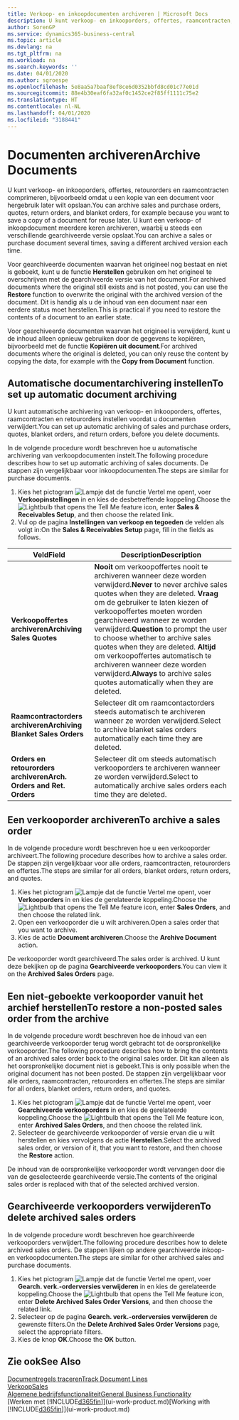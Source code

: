 ```yaml
---
title: Verkoop- en inkoopdocumenten archiveren | Microsoft Docs
description: U kunt verkoop- en inkooporders, offertes, raamcontracten, retourorders en raamcontracten archiveren en u kunt het gearchiveerde document gebruiken om het document waaruit het is gearchiveerd, opnieuw te maken.
author: SorenGP
ms.service: dynamics365-business-central
ms.topic: article
ms.devlang: na
ms.tgt_pltfrm: na
ms.workload: na
ms.search.keywords: ''
ms.date: 04/01/2020
ms.author: sgroespe
ms.openlocfilehash: 5e8aa5a7baaf8ef8ce6d0352bbfd8cd01c77e01d
ms.sourcegitcommit: 88e4b30eaf6fa32af0c1452ce2f85ff1111c75e2
ms.translationtype: HT
ms.contentlocale: nl-NL
ms.lasthandoff: 04/01/2020
ms.locfileid: "3188441"
---
```

# <a name="archive-documents"></a><span data-ttu-id="ed8ef-103">Documenten archiveren</span><span class="sxs-lookup"><span data-stu-id="ed8ef-103">Archive Documents</span></span>
<span data-ttu-id="ed8ef-104">U kunt verkoop- en inkooporders, offertes, retourorders en raamcontracten comprimeren, bijvoorbeeld omdat u een kopie van een document voor hergebruik later wilt opslaan.</span><span class="sxs-lookup"><span data-stu-id="ed8ef-104">You can archive sales and purchase orders, quotes, return orders, and blanket orders, for example because you want to save a copy of a document for reuse later.</span></span> <span data-ttu-id="ed8ef-105">U kunt een verkoop- of inkoopdocument meerdere keren archiveren, waarbij u steeds een verschillende gearchiveerde versie opslaat.</span><span class="sxs-lookup"><span data-stu-id="ed8ef-105">You can archive a sales or purchase document several times, saving a different archived version each time.</span></span>

<span data-ttu-id="ed8ef-106">Voor gearchiveerde documenten waarvan het origineel nog bestaat en niet is geboekt, kunt u de functie **Herstellen** gebruiken om het origineel te overschrijven met de gearchiveerde versie van het document.</span><span class="sxs-lookup"><span data-stu-id="ed8ef-106">For archived documents where the original still exists and is not posted, you can use the **Restore** function to overwrite the original with the archived version of the document.</span></span> <span data-ttu-id="ed8ef-107">Dit is handig als u de inhoud van een document naar een eerdere status moet herstellen.</span><span class="sxs-lookup"><span data-stu-id="ed8ef-107">This is practical if you need to restore the contents of a document to an earlier state.</span></span>

<span data-ttu-id="ed8ef-108">Voor gearchiveerde documenten waarvan het origineel is verwijderd, kunt u de inhoud alleen opnieuw gebruiken door de gegevens te kopiëren, bijvoorbeeld met de functie **Kopiëren uit document**.</span><span class="sxs-lookup"><span data-stu-id="ed8ef-108">For archived documents where the original is deleted, you can only reuse the content by copying the data, for example with the **Copy from Document** function.</span></span>   

## <a name="to-set-up-automatic-document-archiving"></a><span data-ttu-id="ed8ef-109">Automatische documentarchivering instellen</span><span class="sxs-lookup"><span data-stu-id="ed8ef-109">To set up automatic document archiving</span></span>  
<span data-ttu-id="ed8ef-110">U kunt automatische archivering van verkoop- en inkooporders, offertes, raamcontracten en retourorders instellen voordat u documenten verwijdert.</span><span class="sxs-lookup"><span data-stu-id="ed8ef-110">You can set up automatic archiving of sales and purchase orders, quotes, blanket orders, and return orders, before you delete documents.</span></span>

<span data-ttu-id="ed8ef-111">In de volgende procedure wordt beschreven hoe u automatische archivering van verkoopdocumenten instelt.</span><span class="sxs-lookup"><span data-stu-id="ed8ef-111">The following procedure describes how to set up automatic archiving of sales documents.</span></span> <span data-ttu-id="ed8ef-112">De stappen zijn vergelijkbaar voor inkoopdocumenten.</span><span class="sxs-lookup"><span data-stu-id="ed8ef-112">The steps are similar for purchase documents.</span></span>
1.  <span data-ttu-id="ed8ef-113">Kies het pictogram ![Lampje dat de functie Vertel me opent](media/ui-search/search_small.png "Vertel me wat u wilt doen"), voer **Verkoopinstellingen** in en kies de desbetreffende koppeling.</span><span class="sxs-lookup"><span data-stu-id="ed8ef-113">Choose the ![Lightbulb that opens the Tell Me feature](media/ui-search/search_small.png "Tell me what you want to do") icon, enter **Sales & Receivables Setup**, and then choose the related link.</span></span>
2. <span data-ttu-id="ed8ef-114">Vul op de pagina **Instellingen van verkoop en tegoeden** de velden als volgt in:</span><span class="sxs-lookup"><span data-stu-id="ed8ef-114">On the **Sales & Receivables Setup** page, fill in the fields as follows.</span></span>

|<span data-ttu-id="ed8ef-115">Veld</span><span class="sxs-lookup"><span data-stu-id="ed8ef-115">Field</span></span>|<span data-ttu-id="ed8ef-116">Description</span><span class="sxs-lookup"><span data-stu-id="ed8ef-116">Description</span></span>|
|-----|-----------|
|<span data-ttu-id="ed8ef-117">**Verkoopoffertes archiveren**</span><span class="sxs-lookup"><span data-stu-id="ed8ef-117">**Archiving Sales Quotes**</span></span>|<span data-ttu-id="ed8ef-118">**Nooit** om verkoopoffertes nooit te archiveren wanneer deze worden verwijderd.</span><span class="sxs-lookup"><span data-stu-id="ed8ef-118">**Never** to never archive sales quotes when they are deleted.</span></span> <span data-ttu-id="ed8ef-119">**Vraag** om de gebruiker te laten kiezen of verkoopoffertes moeten worden gearchiveerd wanneer ze worden verwijderd.</span><span class="sxs-lookup"><span data-stu-id="ed8ef-119">**Question** to prompt the user to choose whether to archive sales quotes when they are deleted.</span></span> <span data-ttu-id="ed8ef-120">**Altijd** om verkoopoffertes automatisch te archiveren wanneer deze worden verwijderd.</span><span class="sxs-lookup"><span data-stu-id="ed8ef-120">**Always** to archive sales quotes automatically when they are deleted.</span></span>|
|<span data-ttu-id="ed8ef-121">**Raamcontractorders archiveren**</span><span class="sxs-lookup"><span data-stu-id="ed8ef-121">**Archiving Blanket Sales Orders**</span></span>|<span data-ttu-id="ed8ef-122">Selecteer dit om raamcontactorders steeds automatisch te archiveren wanneer ze worden verwijderd.</span><span class="sxs-lookup"><span data-stu-id="ed8ef-122">Select to archive blanket sales orders automatically each time they are deleted.</span></span>|
|<span data-ttu-id="ed8ef-123">**Orders en retourorders archiveren**</span><span class="sxs-lookup"><span data-stu-id="ed8ef-123">**Arch. Orders and Ret. Orders**</span></span>|<span data-ttu-id="ed8ef-124">Selecteer dit om steeds automatisch verkooporders te archiveren wanneer ze worden verwijderd.</span><span class="sxs-lookup"><span data-stu-id="ed8ef-124">Select to automatically archive sales orders each time they are deleted.</span></span>|

## <a name="to-archive-a-sales-order"></a><span data-ttu-id="ed8ef-125">Een verkooporder archiveren</span><span class="sxs-lookup"><span data-stu-id="ed8ef-125">To archive a sales order</span></span>
<span data-ttu-id="ed8ef-126">In de volgende procedure wordt beschreven hoe u een verkooporder archiveert.</span><span class="sxs-lookup"><span data-stu-id="ed8ef-126">The following procedure describes how to archive a sales order.</span></span> <span data-ttu-id="ed8ef-127">De stappen zijn vergelijkbaar voor alle orders, raamcontracten, retourorders en offertes.</span><span class="sxs-lookup"><span data-stu-id="ed8ef-127">The steps are similar for all orders, blanket orders, return orders, and quotes.</span></span>

1.  <span data-ttu-id="ed8ef-128">Kies het pictogram ![Lampje dat de functie Vertel me opent](media/ui-search/search_small.png "Vertel me wat u wilt doen"), voer **Verkooporders** in en kies de gerelateerde koppeling.</span><span class="sxs-lookup"><span data-stu-id="ed8ef-128">Choose the ![Lightbulb that opens the Tell Me feature](media/ui-search/search_small.png "Tell me what you want to do") icon, enter **Sales Orders**, and then choose the related link.</span></span>  
2.  <span data-ttu-id="ed8ef-129">Open een verkooporder die u wilt archiveren.</span><span class="sxs-lookup"><span data-stu-id="ed8ef-129">Open a sales order that you want to archive.</span></span>  
3.  <span data-ttu-id="ed8ef-130">Kies de actie **Document archiveren**.</span><span class="sxs-lookup"><span data-stu-id="ed8ef-130">Choose the **Archive Document** action.</span></span>

<span data-ttu-id="ed8ef-131">De verkooporder wordt gearchiveerd.</span><span class="sxs-lookup"><span data-stu-id="ed8ef-131">The sales order is archived.</span></span> <span data-ttu-id="ed8ef-132">U kunt deze bekijken op de pagina **Gearchiveerde verkooporders**.</span><span class="sxs-lookup"><span data-stu-id="ed8ef-132">You can view it on the **Archived Sales Orders** page.</span></span>

## <a name="to-restore-a-non-posted-sales-order-from-the-archive"></a><span data-ttu-id="ed8ef-133">Een niet-geboekte verkooporder vanuit het archief herstellen</span><span class="sxs-lookup"><span data-stu-id="ed8ef-133">To restore a non-posted sales order from the archive</span></span>
<span data-ttu-id="ed8ef-134">In de volgende procedure wordt beschreven hoe de inhoud van een gearchiveerde verkooporder terug wordt gebracht tot de oorspronkelijke verkooporder.</span><span class="sxs-lookup"><span data-stu-id="ed8ef-134">The following procedure describes how to bring the contents of an archived sales order back to the original sales order.</span></span> <span data-ttu-id="ed8ef-135">Dit kan alleen als het oorspronkelijke document niet is geboekt.</span><span class="sxs-lookup"><span data-stu-id="ed8ef-135">This is only possible when the original document has not been posted.</span></span> <span data-ttu-id="ed8ef-136">De stappen zijn vergelijkbaar voor alle orders, raamcontracten, retourorders en offertes.</span><span class="sxs-lookup"><span data-stu-id="ed8ef-136">The steps are similar for all orders, blanket orders, return orders, and quotes.</span></span>

1. <span data-ttu-id="ed8ef-137">Kies het pictogram ![Lampje dat de functie Vertel me opent](media/ui-search/search_small.png "Vertel me wat u wilt doen"), voer **Gearchiveerde verkooporders** in en kies de gerelateerde koppeling.</span><span class="sxs-lookup"><span data-stu-id="ed8ef-137">Choose the ![Lightbulb that opens the Tell Me feature](media/ui-search/search_small.png "Tell me what you want to do") icon, enter **Archived Sales Orders**, and then choose the related link.</span></span>
2. <span data-ttu-id="ed8ef-138">Selecteer de gearchiveerde verkooporder of versie ervan die u wilt herstellen en kies vervolgens de actie **Herstellen**.</span><span class="sxs-lookup"><span data-stu-id="ed8ef-138">Select the archived sales order, or version of it, that you want to restore, and then choose the **Restore** action.</span></span>  

<span data-ttu-id="ed8ef-139">De inhoud van de oorspronkelijke verkooporder wordt vervangen door die van de geselecteerde gearchiveerde versie.</span><span class="sxs-lookup"><span data-stu-id="ed8ef-139">The contents of the original sales order is replaced with that of the selected archived version.</span></span>

## <a name="to-delete-archived-sales-orders"></a><span data-ttu-id="ed8ef-140">Gearchiveerde verkooporders verwijderen</span><span class="sxs-lookup"><span data-stu-id="ed8ef-140">To delete archived sales orders</span></span>
<span data-ttu-id="ed8ef-141">In de volgende procedure wordt beschreven hoe gearchiveerde verkooporders verwijdert.</span><span class="sxs-lookup"><span data-stu-id="ed8ef-141">The following procedure describes how to delete archived sales orders.</span></span> <span data-ttu-id="ed8ef-142">De stappen lijken op andere gearchiveerde inkoop- en verkoopdocumenten.</span><span class="sxs-lookup"><span data-stu-id="ed8ef-142">The steps are similar for other archived sales and purchase documents.</span></span>

1.  <span data-ttu-id="ed8ef-143">Kies het pictogram ![Lampje dat de functie Vertel me opent](media/ui-search/search_small.png "Vertel me wat u wilt doen"), voer **Gearch. verk.-orderversies verwijderen** in en kies de gerelateerde koppeling.</span><span class="sxs-lookup"><span data-stu-id="ed8ef-143">Choose the ![Lightbulb that opens the Tell Me feature](media/ui-search/search_small.png "Tell me what you want to do") icon, enter **Delete Archived Sales Order Versions**, and then choose the related link.</span></span>  
2.  <span data-ttu-id="ed8ef-144">Selecteer op de pagina **Gearch. verk.-orderversies verwijderen** de gewenste filters.</span><span class="sxs-lookup"><span data-stu-id="ed8ef-144">On the **Delete Archived Sales Order Versions** page, select the appropriate filters.</span></span>  
3.  <span data-ttu-id="ed8ef-145">Kies de knop **OK**.</span><span class="sxs-lookup"><span data-stu-id="ed8ef-145">Choose the **OK** button.</span></span>

## <a name="see-also"></a><span data-ttu-id="ed8ef-146">Zie ook</span><span class="sxs-lookup"><span data-stu-id="ed8ef-146">See Also</span></span>
[<span data-ttu-id="ed8ef-147">Documentregels traceren</span><span class="sxs-lookup"><span data-stu-id="ed8ef-147">Track Document Lines</span></span>](across-how-to-track-document-lines.md)  
[<span data-ttu-id="ed8ef-148">Verkoop</span><span class="sxs-lookup"><span data-stu-id="ed8ef-148">Sales</span></span>](sales-manage-sales.md)  
[<span data-ttu-id="ed8ef-149">Algemene bedrijfsfunctionaliteit</span><span class="sxs-lookup"><span data-stu-id="ed8ef-149">General Business Functionality</span></span>](ui-across-business-areas.md)  
<span data-ttu-id="ed8ef-150">[Werken met [!INCLUDE[d365fin](includes/d365fin_md.md)]](ui-work-product.md)</span><span class="sxs-lookup"><span data-stu-id="ed8ef-150">[Working with [!INCLUDE[d365fin](includes/d365fin_md.md)]](ui-work-product.md)</span></span>
